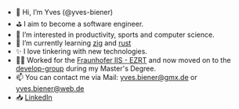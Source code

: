 - 👋 Hi, I’m Yves (@yves-biener)
- ⛳ I aim to become a software engineer.
- 👀 I’m interested in productivity, sports and computer science.
- 🌱 I’m currently learning [zig](https://github.com/ziglang/zig) and [rust](https://github.com/rust-lang/rust)
- ✨ I love tinkering with new technologies.
- 👨‍💻 Worked for the [Fraunhofer IIS - EZRT](https://www.iis.fraunhofer.de/de/ff/zfp.html) and now moved on to the [develop-group](https://www.develop-group.de/) during my Master's Degree.
- 📫 You can contact me via Mail: yves.biener@gmx.de or yves.biener@web.de
- 📥 [LinkedIn](https://www.linkedin.com/in/yves-biener-3568a2225)

<!---
yves-biener/yves-biener is a ✨ special ✨ repository because its `README.md` (this file) appears on your GitHub profile.
You can click the Preview link to take a look at your changes.
--->
